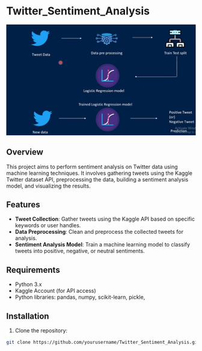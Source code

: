 # Twitter_Sentiment_Analysis

![Twitter Sentiment Analysis](image.png)

## Overview

This project aims to perform sentiment analysis on Twitter data using machine learning techniques. It involves gathering tweets using the Kaggle Twitter dataset API, preprocessing the data, building a sentiment analysis model, and visualizing the results.

## Features

- **Tweet Collection**: Gather tweets using the Kaggle API based on specific keywords or user handles.
- **Data Preprocessing**: Clean and preprocess the collected tweets for analysis.
- **Sentiment Analysis Model**: Train a machine learning model to classify tweets into positive, negative, or neutral sentiments.

## Requirements

- Python 3.x
- Kaggle Account (for API access)
- Python libraries: pandas, numpy, scikit-learn, pickle,

## Installation

1. Clone the repository:

```bash
git clone https://github.com/yourusername/Twitter_Sentiment_Analysis.git
